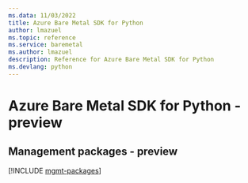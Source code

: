```yaml
---
ms.data: 11/03/2022
title: Azure Bare Metal SDK for Python
author: lmazuel
ms.topic: reference
ms.service: baremetal
ms.author: lmazuel
description: Reference for Azure Bare Metal SDK for Python
ms.devlang: python
---
```

# Azure Bare Metal SDK for Python - preview

## Management packages - preview
[!INCLUDE [mgmt-packages](bare-metal-mgmt-index.md)]
